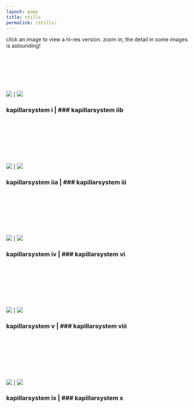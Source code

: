 ```yaml
---
layout: page
title: stills
permalink: /stills/
---
```


click an image to view a hi-res version. zoom in, the detail in some images is astounding!

<br/>
<br/>
<br/>
<br/>
<br/>

[![](/images/small/frame-017.jpg)](/images/large/frame-017.jpg) | [![](/images/small/frame-015.jpg)](/images/large/frame-015.jpg)
### kapillarsystem i | ### kapillarsystem iib

<br/>
<br/>
<br/>
<br/>
<br/>
<br/>

[![](/images/small/frame-014.jpg)](/images/large/frame-014.jpg) | [![](/images/small/frame-012.jpg)](/images/large/frame-012.jpg)
### kapillarsystem iia | ### kapillarsystem iii

<br/>
<br/>
<br/>
<br/>
<br/>
<br/>

[![](/images/small/frame-010.jpg)](/images/large/frame-010.jpg) | [![](/images/small/frame-013.jpg)](/images/large/frame-013.jpg)
### kapillarsystem iv | ### kapillarsystem vi

<br/>
<br/>
<br/>
<br/>
<br/>
<br/>

[![](/images/small/frame-011.jpg)](/images/large/frame-011.jpg) | [![](/images/small/frame-008.jpg)](/images/large/frame-008.jpg)
### kapillarsystem v | ### kapillarsystem viii

<br/>
<br/>
<br/>
<br/>
<br/>
<br/>

[![](/images/small/frame-004.jpg)](/images/large/frame-004.jpg) | [![](/images/small/frame-018.jpg)](/images/large/frame-018.jpg)
### kapillarsystem ix | ### kapillarsystem x

<br/>
<br/>
<br/>
<br/>
<br/>
<br/>
